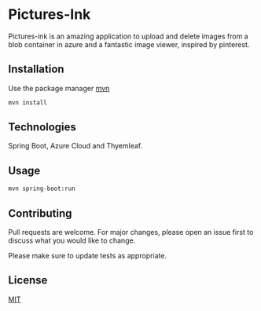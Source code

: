 # Pictures-Ink

Pictures-ink is an amazing application to upload and delete images from a blob container in azure and a fantastic image viewer, inspired by pinterest.

## Installation

Use the package manager [mvn](https://maven.apache.org/)

```bash
mvn install 
```
## Technologies
Spring Boot, Azure Cloud and Thyemleaf.

## Usage

```python
mvn spring-boot:run
```

## Contributing
Pull requests are welcome. For major changes, please open an issue first to discuss what you would like to change.

Please make sure to update tests as appropriate.

## License
[MIT](https://choosealicense.com/licenses/mit/)